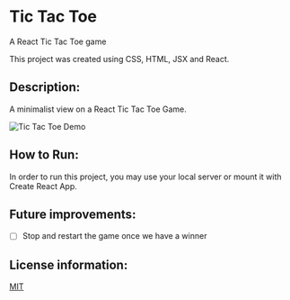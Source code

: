 # Tic Tac Toe
A React Tic Tac Toe game 

This project was created using CSS, HTML, JSX and React. 

## Description: 
A minimalist view on a React Tic Tac Toe Game. 


![Tic Tac Toe Demo](https://)



## How to Run: 
In order to run this project, you may use your local server or mount it with Create React App. 

## Future improvements: 

- [ ] Stop and restart the game once we have a winner 

## License information: 

[MIT](https://choosealicense.com/licenses/mit/)